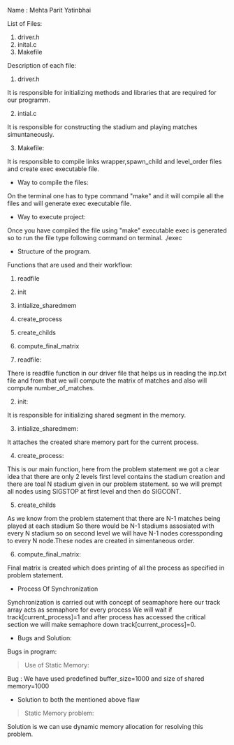 Name : Mehta Parit Yatinbhai

List of Files:

1. driver.h
2. inital.c
3. Makefile

Description of each file:

1. driver.h

It is responsible for initializing methods and libraries that are required for our programm.

2. intial.c

It is responsible for constructing the stadium and playing matches simuntaneously.

3. Makefile:

It is responsible to compile links wrapper,spawn_child and level_order files and create exec executable file.


* Way to compile the files:

On the terminal one has to type command "make" and it will compile all the files and will generate exec executable file.


* Way to execute project:

Once you have compiled the file using "make" executable exec is generated so to run the file type following command on terminal.
./exec


* Structure of the program.

Functions that are used and their workflow:
1. readfile
2. init
3. intialize_sharedmem
4. create_process
5. create_childs 
6. compute_final_matrix

1. readfile:

There is readfile function in our driver file that helps us in reading the inp.txt file and from that we will compute the matrix of matches and also will compute number_of_matches. 

2. init:

It is responsible for initializing shared segment in the memory.

3. intialize_sharedmem:

It attaches the created share memory part for the current process.

4. create_process:

This is our main function, here from the problem statement we got a clear idea that
there are only 2 levels first level contains the stadium creation and there are toal
N stadium given in our problem statement. so we will prempt all nodes using SIGSTOP at first level and then do SIGCONT.

5. create_childs

As we know from the problem statement that there are N-1 matches being played at each stadium
So there would be N-1 stadiums assosiated with every N stadium so on second level we will have
N-1 nodes coressponding to every N node.These nodes are created in simentaneous order.

6. compute_final_matrix:

Final matrix is created which does printing of all the process as specified in problem statement.


* Process Of Synchronization

Synchronization is carried out with concept of seamaphore here our track array acts as semaphore for every process
We will wait if track[current_process]=1 and after process has accessed the critical section we will make semaphore down
track[current_process]=0.



* Bugs and Solution:

Bugs in program:
> Use of Static Memory:

Bug : We have used predefined buffer_size=1000 and size of shared memory=1000 


* Solution to both the mentioned above flaw 

> Static Memory problem:

Solution is we can use dynamic memory allocation for resolving this problem.
